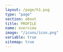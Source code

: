 ```yaml
---
layout: /page/h1.pug
type: "page"
section: about
title: PROFILE
name: overview
image: "/icons/icon.png"
variable: true
sitemap: true
---
```




